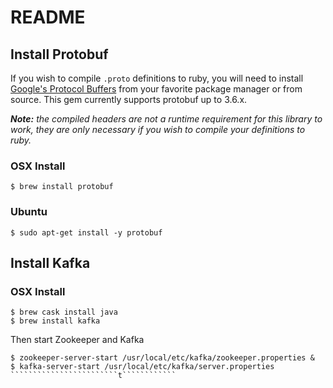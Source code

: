 # README

## Install Protobuf

If you wish to compile `.proto` definitions to ruby, you will need to install [Google's Protocol Buffers](http://code.google.com/p/protobuf) from your favorite package manager or from source. This gem currently supports protobuf up to 3.6.x.

_**Note:** the compiled headers are not a runtime requirement for this library to work, they are only necessary if you wish to compile your definitions to ruby._

### OSX Install

```shell
$ brew install protobuf
```

### Ubuntu
```shell
$ sudo apt-get install -y protobuf
```

## Install Kafka

### OSX Install

```shell
$ brew cask install java
$ brew install kafka
```

Then start Zookeeper and Kafka

```
$ zookeeper-server-start /usr/local/etc/kafka/zookeeper.properties &
$ kafka-server-start /usr/local/etc/kafka/server.properties ````````````````````````t````````````
```


